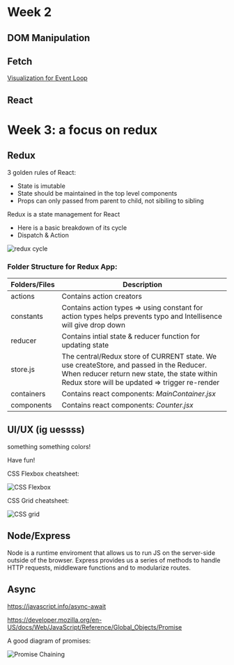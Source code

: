 # Week 2

## DOM Manipulation

## Fetch

[Visualization for Event Loop](https://www.jsv9000.app/)

## React

# Week 3: a focus on redux

## Redux

3 golden rules of React:

- State is imutable
- State should be maintained in the top level components
- Props can only passed from parent to child, not sibiling to sibling

Redux is a state management for React

- Here is a basic breakdown of its cycle
- Dispatch & Action

![redux cycle](https://cdn-images-1.medium.com/max/2000/1*QxZJEXWhsS-YuG5SZsRgjA.png)

### Folder Structure for Redux App:

| Folders/Files | Description                                                                                                                                                                               |
| ------------- | ----------------------------------------------------------------------------------------------------------------------------------------------------------------------------------------- |
| actions       | Contains action creators                                                                                                                                                                  |
| constants     | Contains action types => using constant for action types helps prevents typo and Intellisence will give drop down                                                                         |
| reducer       | Contains intial state & reducer function for updating state                                                                                                                               |
| store.js      | The central/Redux store of CURRENT state. We use createStore, and passed in the Reducer. When reducer return new state, the state within Redux store will be updated => trigger re-render |
| containers    | Contains react components: _MainContainer.jsx_                                                                                                                                            |
| components    | Contains react components: _Counter.jsx_                                                                                                                                                  |

## UI/UX (ig uessss)

something something colors!

Have fun!

CSS Flexbox cheatsheet:

![CSS Flexbox](https://css-tricks.com/wp-content/uploads/2022/02/css-flexbox-poster.png)

CSS Grid cheatsheet:

![CSS grid](https://css-tricks.com/wp-content/uploads/2022/02/css-grid-poster.png)

## Node/Express

Node is a runtime enviroment that allows us to run JS on the server-side outside of the browser.
Express provides us a series of methods to handle HTTP requests, middleware functions and to modularize routes.

## Async

https://javascript.info/async-await

https://developer.mozilla.org/en-US/docs/Web/JavaScript/Reference/Global_Objects/Promise

A good diagram of promises:

![Promise Chaining](https://developer.mozilla.org/en-US/docs/Web/JavaScript/Reference/Global_Objects/Promise/promises.png)
